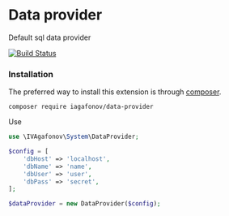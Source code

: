 # Data provider
Default sql data provider

[![Build Status](https://travis-ci.org/IVAgafonov/DataProvider.svg?branch=master)](https://travis-ci.org/IVAgafonov/DataProvider.svg?branch=master)

### Installation

The preferred way to install this extension is through [composer](http://getcomposer.org/download/).

```
composer require iagafonov/data-provider
```

Use
```php
use \IVAgafonov\System\DataProvider;

$config = [
    'dbHost' => 'localhost',
    'dbName' => 'name',
    'dbUser' => 'user',
    'dbPass' => 'secret',
];

$dataProvider = new DataProvider($config);
```
